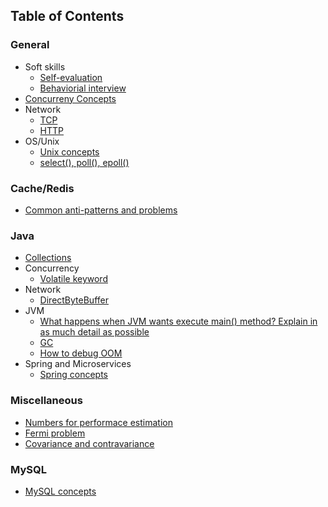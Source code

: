 ## Table of Contents

### General

* Soft skills
  * [Self-evaluation](self_eval.md)
  * [Behaviorial interview](behaviorial.md)
* [Concurreny Concepts](concurrency_concepts.md)
* Network
  * [TCP](tcp.md)
  * [HTTP](http.md)
* OS/Unix
  * [Unix concepts](unix_concepts.md)
  * [select(), poll(), epoll()]()

### Cache/Redis
* [Common anti-patterns and problems](https://www.slideshare.net/GeorgeLi12/redis-119545669)

### Java
* [Collections](java_collection.md)
* Concurrency
    * [Volatile keyword](http://george24601.github.io/2018/10/08/volatile.html)
* Network
  * [DirectByteBuffer]()
* JVM
  * [What happens when JVM wants execute main() method? Explain in as much detail as possible]()
  * [GC]()
  * [How to debug OOM]()
* Spring and Microservices
  * [Spring concepts](spring_concepts.md)

### Miscellaneous
* [Numbers for performace estimation](http://george24601.github.io/2018/10/09/number.html)
* [Fermi problem](http://george24601.github.io/2018/10/08/fermi.html)
* [Covariance and contravariance]()

### MySQL
* [MySQL concepts](mysql_concepts.md)

